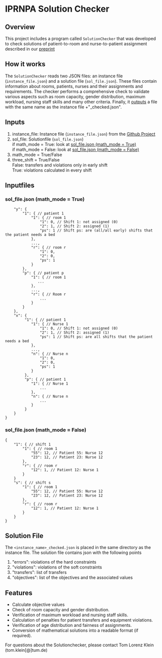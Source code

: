 # IPRNPA Solution Checker

## Overview
This project includes a program called `SolutionChecker` that was developed to check solutions of patient-to-room and nurse-to-patient assignment described in our [preprint](https://arxiv.org/abs/2309.10739)

## How it works
The `SolutionChecker` reads two JSON files: an instance file (`instance_file.json`) and a solution file (`sol_file.json`). These files contain information about rooms, patients, nurses and their assignments and requirements. The checker performs a comprehensive check to validate various aspects such as room capacity, gender distribution, maximum workload, nursing staff skills and many other criteria. Finally, it [outputs](#checked_file) a file with the same name as the instance file +"_checked.json".


## Inputs
1. instance_file: Instance file (`instance_file.json`) from the  [Github Project](https://github.com/TLKT0M/PRA_instance_generator)
2. sol_file: Solutionfile (`sol_file.json`) \
    if math_mode = True: look at  [sol_file.json (math_mode = True)](#math_mode_true) \
    if math_mode = False: look at  [sol_file.json (math_mode = False)](#math_mode_false)
3. math_mode = True/False
4. three_shift = True/False \
    False: transfers and violations only in early shift \
    True: violations calculated in every shift

## Inputfiles <a name="Inputfiles"></a>
### sol_file.json (math_mode = True)  <a name="math_mode_true"></a>
```{
    "y": {
        "1": { // patient 1
            "1": { // room 1
                "1": 0, // Shift 1: not assigned (0)
                "2": 1, // Shift 2: assigned (1)
                "ps": 1 // Shift ps: are (all/all early) shifts that the patient needs a bed
            },
            ...,
            "r": { // room r
                "1": 0,
                "2": 0,
                "ps": 1 
            }
        },
        "p": { // patient p
            "1": { // room 1
               ...
            },
            ...,
            "r": { // Room r
                ...
            }
        }
    },
    "x": {
         "1": { // patient 1
            "1": { // Nurse 1
                "1": 0, // Shift 1: not assigned (0)
                "2": 1, // Shift 2: assigned (1)
                "ps": 1 // Shift ps: are all shifts that the patient needs a bed
            },
            ...,
            "n": { // Nurse n
                "1": 0,
                "2": 0,
                "ps": 1 
            }
         },
         "p": { // patient 1
            "1": { // Nurse 1
                ...
            },
            "n": { // Nurse n
                ...
            }
         }
    }
}
```

### sol_file.json (math_mode = False) <a name="math_mode_false"></a>
```
{
    "1": { // shift 1
        "1": { // room 1
            "55": 12, // Patient 55: Nurse 12
            "23": 12, // Patient 23: Nurse 12
        },
        "r": { // room r
            "12": 1, // Patient 12: Nurse 1
        }
    }
    "s": { // shift s
        "1": { // room 1
            "55": 12, // Patient 55: Nurse 12
            "23": 12, // Patient 23: Nurse 12
        },
        "r": { // room r
            "12": 1, // Patient 12: Nurse 1
        }
    }
}
```

## Solution File <a name="checked_file"></a>
The `<instance_name>_checked.json` is placed in the same directory as the instance file. The solution file contains json with the following points
1. "errors": violations of the hard constraints
2. "violations": violations of the soft constraints
3. "transfers": list of transfers 
4. "objectives": list of the objectives and the associated values


## Features
- Calculate objective values
- Check of room capacity and gender distribution.
- Verification of maximum workload and nursing staff skills.
- Calculation of penalties for patient transfers and equipment violations.
- Verification of age distribution and fairness of assignments.
- Conversion of mathematical solutions into a readable format (if required).


For questions about the Solutionchecker, please contact Tom Lorenz Klein (tom.klein[@]tum.de)
